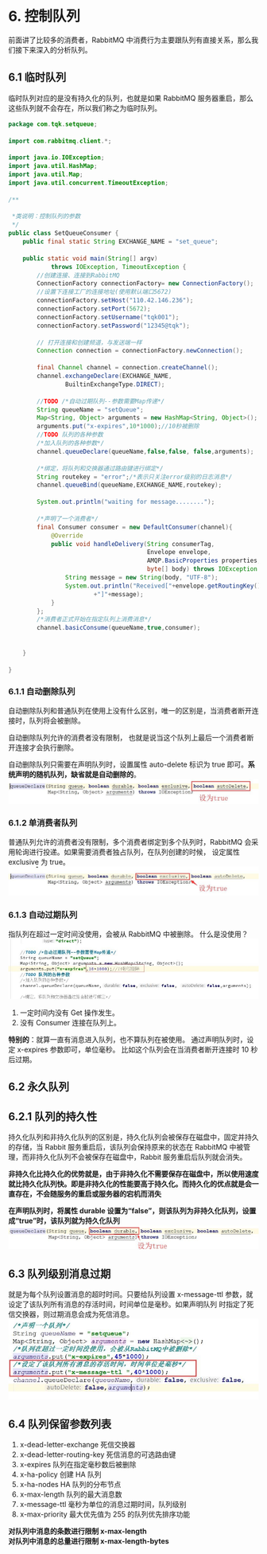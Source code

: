 # 6. 控制队列 

前面讲了比较多的消费者，RabbitMQ 中消费行为主要跟队列有直接关系，那么我们接下来深入的分析队列。 

## 6.1 临时队列 

临时队列对应的是没有持久化的队列，也就是如果 RabbitMQ 服务器重启，那么这些队列就不会存在，所以我们称之为临时队列。 

```java
package com.tqk.setqueue;

import com.rabbitmq.client.*;

import java.io.IOException;
import java.util.HashMap;
import java.util.Map;
import java.util.concurrent.TimeoutException;

/**

 *类说明：控制队列的参数
 */
public class SetQueueConsumer {
    public final static String EXCHANGE_NAME = "set_queue";

    public static void main(String[] argv)
            throws IOException, TimeoutException {
        //创建连接、连接到RabbitMQ
        ConnectionFactory connectionFactory= new ConnectionFactory();
        //设置下连接工厂的连接地址(使用默认端口5672)
        connectionFactory.setHost("110.42.146.236");
        connectionFactory.setPort(5672);
        connectionFactory.setUsername("tqk001");
        connectionFactory.setPassword("12345@tqk");

        // 打开连接和创建频道，与发送端一样
        Connection connection = connectionFactory.newConnection();

        final Channel channel = connection.createChannel();
        channel.exchangeDeclare(EXCHANGE_NAME,
                BuiltinExchangeType.DIRECT);

        //TODO /*自动过期队列--参数需要Map传递*/
        String queueName = "setQueue";
        Map<String, Object> arguments = new HashMap<String, Object>();
        arguments.put("x-expires",10*1000);//10秒被删除
        //TODO 队列的各种参数
        /*加入队列的各种参数*/
        channel.queueDeclare(queueName,false,false, false,arguments);

        /*绑定，将队列和交换器通过路由键进行绑定*/
        String routekey = "error";/*表示只关注error级别的日志消息*/
        channel.queueBind(queueName,EXCHANGE_NAME,routekey);

        System.out.println("waiting for message........");

        /*声明了一个消费者*/
        final Consumer consumer = new DefaultConsumer(channel){
            @Override
            public void handleDelivery(String consumerTag,
                                       Envelope envelope,
                                       AMQP.BasicProperties properties,
                                       byte[] body) throws IOException {
                String message = new String(body, "UTF-8");
                System.out.println("Received["+envelope.getRoutingKey()
                        +"]"+message);
            }
        };
        /*消费者正式开始在指定队列上消费消息*/
        channel.basicConsume(queueName,true,consumer);


    }

}
```

### 6.1.1 自动删除队列 
自动删除队列和普通队列在使用上没有什么区别，唯一的区别是，当消费者断开连接时，队列将会被删除。

自动删除队列允许的消费者没有限制， 也就是说当这个队列上最后一个消费者断开连接才会执行删除。

自动删除队列只需要在声明队列时，设置属性 auto-delete 标识为 true 即可。**系统声明的随机队列，缺省就是自动删除的**。 
<a data-fancybox title="rabbitmq" href="./image/rabbitmq61.jpg">![rabbitmq](./image/rabbitmq61.jpg)</a>


### 6.1.2 单消费者队列 

普通队列允许的消费者没有限制，多个消费者绑定到多个队列时，RabbitMQ 会采用轮询进行投递。如果需要消费者独占队列，在队列创建的时候， 设定属性 exclusive 为 true。
<a data-fancybox title="rabbitmq" href="./image/rabbitmq62.jpg">![rabbitmq](./image/rabbitmq62.jpg)</a>


### 6.1.3 自动过期队列 

指队列在超过一定时间没使用，会被从 RabbitMQ 中被删除。 什么是没使用？
<a data-fancybox title="rabbitmq" href="./image/rabbitmq63.jpg">![rabbitmq](./image/rabbitmq63.jpg)</a>

1. 一定时间内没有 Get 操作发生。
2. 没有 Consumer 连接在队列上。 

**特别的**：就算一直有消息进入队列，也不算队列在被使用。 通过声明队列时，设定 x-expires 参数即可，单位毫秒。 比如这个队列会在当消费者断开连接时 10 秒后过期。



## 6.2 永久队列 

## 6.2.1 队列的持久性 

持久化队列和非持久化队列的区别是，持久化队列会被保存在磁盘中，固定并持久的存储，当 Rabbit 服务重启后，该队列会保持原来的状态在 RabbitMQ 中被管理，而非持久化队列不会被保存在磁盘中，Rabbit 服务重启后队列就会消失。

**非持久化比持久化的优势就是，由于非持久化不需要保存在磁盘中，所以使用速度就比持久化队列快。即是非持久化的性能要高于持久化。而持久化的优点就是会一直存在，不会随服务的重启或服务器的宕机而消失**

**在声明队列时，将属性 durable 设置为“false”，则该队列为非持久化队列，设置成“true”时，该队列就为持久化队列**
<a data-fancybox title="rabbitmq" href="./image/rabbitmq64.jpg">![rabbitmq](./image/rabbitmq64.jpg)</a>


## 6.3 队列级别消息过期

就是为每个队列设置消息的超时时间。只要给队列设置 x-message-ttl 参数，就设定了该队列所有消息的存活时间，时间单位是毫秒。如果声明队列 时指定了死信交换器，则过期消息会成为死信消息。
<a data-fancybox title="rabbitmq" href="./image/rabbitmq65.jpg">![rabbitmq](./image/rabbitmq65.jpg)</a>

## 6.4 队列保留参数列表

1. x-dead-letter-exchange 死信交换器
2. x-dead-letter-routing-key 死信消息的可选路由键 
3. x-expires 队列在指定毫秒数后被删除 
4. x-ha-policy 创建 HA 队列 
5. x-ha-nodes HA 队列的分布节点 
6. x-max-length 队列的最大消息数 
7. x-message-ttl 毫秒为单位的消息过期时间，队列级别 
8. x-max-priority 最大优先值为 255 的队列优先排序功能

**对队列中消息的条数进行限制 x-max-length**  
**对队列中消息的总量进行限制 x-max-length-bytes**  